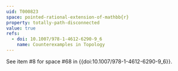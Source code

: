 ```yaml
---
uid: T000823
space: pointed-rational-extension-of-mathbb{r}
property: totally-path-disconnected
value: true
refs:
  - doi: 10.1007/978-1-4612-6290-9_6
    name: Counterexamples in Topology
---
```

See item #8 for space #68 in {{doi:10.1007/978-1-4612-6290-9_6}}.
